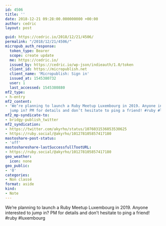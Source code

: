 ```yaml
---
id: 4506
title: ''
date: 2018-12-21 09:28:00.000000000 +00:00
author: cedric
layout: post

guid: https://cedric.io/2018/12/21/4506/
permalink: "/2018/12/21/4506/"
micropub_auth_response:
  token_type: Bearer
  scope: create update
  me: https://cedric.io/
  issued_by: https://cedric.io/wp-json/indieauth/1.0/token
  client_id: https://micropublish.net
  client_name: 'Micropublish: Sign in'
  issued_at: 1545380732
  user: 1
  last_accessed: 1545380880
mf2_type:
- h-entry
mf2_content:
- 'We’re planning to launch a Ruby Meetup Luxembourg in 2019. Anyone interested to
  jump in? PM for details and don’t hesitate to ping a friend! #ruby #luxembourg '
mf2_mp-syndicate-to:
- bridgy-publish_twitter
mf2_syndication:
- https://twitter.com/akyrho/status/1076031536053530625
- https://ruby.social/@akyrho/101278105857417180
mastoshare-post-status:
- 'off'
mastoshareshare-lastSuccessfullTootURL:
- https://ruby.social/@akyrho/101278105857417180
geo_weather:
  icon: none
geo_public:
- '0'
categories:
- Non classé
format: aside
kind:
- Note
---
```

We’re planning to launch a Ruby Meetup Luxembourg in 2019. Anyone interested to jump in? PM for details and don’t hesitate to ping a friend! #ruby #luxembourg